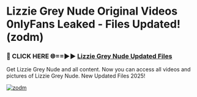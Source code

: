 # Lizzie Grey Nude Original Videos 0nlyFans Leaked - Files Updated! (zodm)

<h3>🔴 CLICK HERE 🌐==►► <a href="https://tinyurl.com/yc6ubb5a" rel="nofollow">Lizzie Grey Nude Updated Files</a></h3>

Get Lizzie Grey Nude and all content. Now you can access all videos and pictures of Lizzie Grey Nude. New Updated Files 2025!

[![zodm](https://i.imgur.com/7eu0CRL.gif)](https://tinyurl.com/yc6ubb5a)
